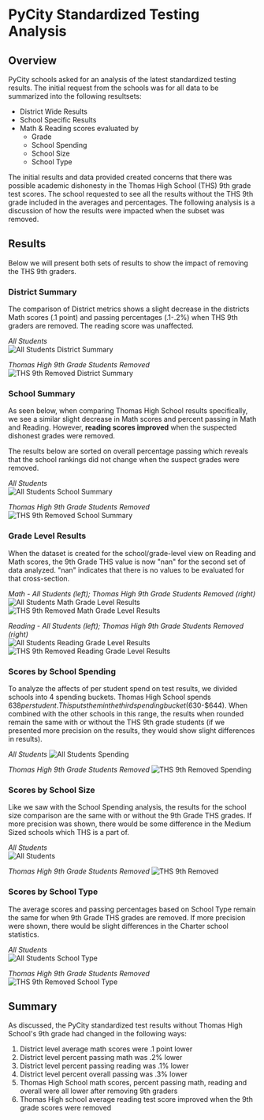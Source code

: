 # PyCity Standardized Testing Analysis

## Overview

PyCity schools asked for an analysis of the latest standardized testing results.  The initial request from the schools was for all data to be summarized into the following resultsets:

* District Wide Results
* School Specific Results
* Math & Reading scores evaluated by
  * Grade
  * School Spending
  * School Size
  * School Type
  
The initial results and data provided created concerns that there was possible academic dishonesty in the Thomas High School (THS) 9th grade test scores. The school requested to see all the results without the THS 9th grade included in the averages and percentages. The following analysis is a discussion of how the results were impacted when the subset was removed.

## Results

Below we will present both sets of results to show the impact of removing the THS 9th graders.  

### District Summary

The comparison of District metrics shows a slight decrease in the districts Math scores (.1 point) and passing percentages (.1-.2%) when THS 9th graders are removed.  The reading score was unaffected.

*All Students*     
![All Students District Summary](Resources/district_summary.png)

*Thomas High 9th Grade Students Removed*  
![THS 9th Removed District Summary](Resources/district_summary_THS9_removed.png)

### School Summary

As seen below, when comparing Thomas High School results specifically, we see a similar slight decrease in Math scores and percent passing in Math and Reading. However, **reading scores improved** when the suspected dishonest grades were removed.    

The results below are sorted on overall percentage passing which reveals that the school rankings did not change when the suspect grades were removed.  

*All Students*     
![All Students School Summary](Resources/school_summary_sorted_overall_passing.png)

*Thomas High 9th Grade Students Removed*  
![THS 9th Removed School Summary](Resources/school_summary_sorted_overall_passing_THS9_removed.png)

### Grade Level Results

When the dataset is created for the school/grade-level view on Reading and Math scores, the 9th Grade THS value is now "nan" for the second set of data analyzed.  "nan" indicates that there is no values to be evaluated for that cross-section.

*Math - All Students (left); Thomas High 9th Grade Students Removed (right)*  
![All Students Math Grade Level Results](Resources/school_math_by_grade.png) ![THS 9th Removed Math Grade Level Results](Resources/school_math_by_grade_THS9_removed.png)


*Reading - All Students (left); Thomas High 9th Grade Students Removed (right)*  
![All Students Reading Grade Level Results](Resources/school_reading_by_grade.png) ![THS 9th Removed Reading Grade Level Results](Resources/school_reading_by_grade_THS9_removed.png)

### Scores by School Spending

To analyze the affects of per student spend on test results, we divided schools into 4 spending buckets.  Thomas High School spends $638 per student.  This puts them in the third spending bucket ($630-$644).  When combined with the other schools in this range, the results when rounded remain the same with or without the THS 9th grade students (if we presented more precision on the results, they would show slight differences in results).

*All Students*
![All Students Spending](Resources/spending_ranges.png) 

*Thomas High 9th Grade Students Removed*
![THS 9th Removed Spending](Resources/spending_ranges_THS9_removed.png)

### Scores by School Size

Like we saw with the School Spending analysis, the results for the school size comparison are the same with or without the 9th Grade THS grades.  If more precision was shown, there would be some difference in the Medium Sized schools which THS is a part of.  

*All Students*                  
![All Students](Resources/school_size.png) 

*Thomas High 9th Grade Students Removed*
![THS 9th Removed](Resources/school_size_THS9_removed.png)

### Scores by School Type

The average scores and passing percentages based on School Type remain the same for when 9th Grade THS grades are removed.  If more precision were shown, there would be slight differences in the Charter school statistics.

*All Students*                  
![All Students School Type](Resources/school_type.png) 

*Thomas High 9th Grade Students Removed*
![THS 9th Removed School Type](Resources/school_type_THS9_removed.png)

## Summary

As discussed, the PyCity standardized test results without Thomas High School's 9th grade had changed in the following ways:

1. District level average math scores were .1 point lower
2. District level percent passing math was  .2% lower
3. District level percent passing reading was .1% lower
4. District level percent overall passing was .3% lower
5. Thomas High School math scores, percent passing math, reading and overall were all lower after removing 9th graders
6. Thomas High school average reading test score improved when the 9th grade scores were removed


